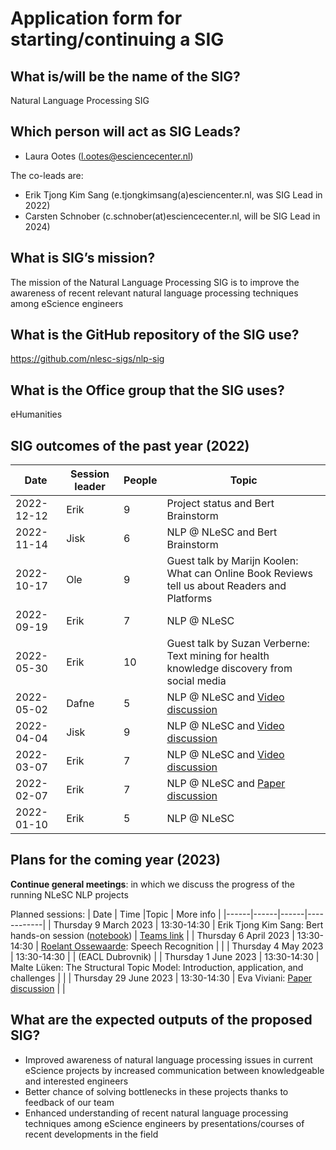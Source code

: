 # Application form for starting/continuing a SIG

## What is/will be the name of the SIG?
Natural Language Processing SIG

## Which person will act as SIG Leads?
- Laura Ootes (l.ootes@esciencecenter.nl)

The co-leads are:
- Erik Tjong Kim Sang (e.tjongkimsang(a)esciencenter.nl, was SIG Lead in 2022)
- Carsten Schnober (c.schnober(at)esciencecenter.nl, will be SIG Lead in 2024)

## What is SIG’s mission?
The mission of the Natural Language Processing SIG is to improve the awareness of recent relevant natural language processing techniques among eScience engineers

## What is the GitHub repository of the SIG use?
https://github.com/nlesc-sigs/nlp-sig

## What is the Office group that the SIG uses?
eHumanities

## SIG outcomes of the past year (2022)
| Date | Session leader | People | Topic |
|------|----------------|--------|-------|
| 2022-12-12 | Erik | 9 | Project status and Bert Brainstorm |
| 2022-11-14 | Jisk | 6 | NLP @ NLeSC and Bert Brainstorm |
| 2022-10-17 | Ole  | 9 | Guest talk by Marijn Koolen: What can Online Book Reviews tell us about Readers and Platforms | 
| 2022-09-19 | Erik | 7 | NLP @ NLeSC | 
| 2022-05-30 | Erik |10 | Guest talk by Suzan Verberne: Text mining for health knowledge discovery from social media | 
| 2022-05-02 | Dafne| 5 | NLP @ NLeSC and [Video discussion](https://www.youtube.com/watch?v=N5c2X8vhfBE) |
| 2022-04-04 | Jisk | 9 | NLP @ NLeSC and [Video discussion](https://underline.io/events/122/sessions/4318/lecture/22613-industry-invited-talk-project-debater---from-grand-challenge-to-business-applications,-behind-the-scenes-and-lessons-learned---aya-soffer) |
| 2022-03-07 | Erik | 7 | NLP @ NLeSC and [Video discussion](https://www.youtube.com/watch?v=-G09F856lU4) |
| 2022-02-07 | Erik | 7 | NLP @ NLeSC and [Paper discussion](https://aclanthology.org/2021.emnlp-main.818/) |
| 2022-01-10 | Erik | 5 | NLP @ NLeSC |


## Plans for the coming year (2023)
<!--  help text goes here  -->
**Continue general meetings**: in which we discuss the progress of the running NLeSC NLP projects

Planned sessions:
| Date | Time |Topic | More info |
|------|------|------|------------|
| Thursday 9 March 2023 | 13:30-14:30 | Erik Tjong Kim Sang: Bert hands-on session ([notebook](https://github.com/eriktks/bert_tutorial)) | [Teams link](https://teams.microsoft.com/dl/launcher/launcher.html?url=%2F_%23%2Fl%2Fmeetup-join%2F19%3Ameeting_ZDJkOWIyMGUtZjgzNC00MmEzLWFiOWUtYTMzY2M1MDZhYmNk%40thread.v2%2F0%3Fcontext%3D%257b%2522Tid%2522%253a%2522aa3aeacc-6307-42b2-ac05-787dd5c32574%2522%252c%2522Oid%2522%253a%2522bcbbafe4-e50f-4f75-9e56-e8a65f2b791e%2522%257d%26anon%3Dtrue&type=meetup-join&deeplinkId=81ecf3d3-6e57-4714-bbdb-5ffe06ff223c&directDl=true&msLaunch=true&enableMobilePage=true) |
| Thursday 6 April 2023 | 13:30-14:30 | [Roelant Ossewaarde](https://www.internationalhu.com/research/researchers/roelant-ossewaarde): Speech Recognition |  |
| Thursday 4 May 2023 | 13:30-14:30 |  | (EACL Dubrovnik) |
| Thursday 1 June 2023 | 13:30-14:30 | Malte L&uuml;ken: The Structural Topic Model: Introduction, application, and challenges |  |
| Thursday 29 June 2023 | 13:30-14:30 | Eva Viviani: [Paper discussion](https://arxiv.org/pdf/2302.07232.pdf) | |



## What are the expected outputs of the proposed SIG?
- Improved awareness of natural language processing issues in current eScience projects by increased communication between knowledgeable and interested engineers
- Better chance of solving bottlenecks in these projects thanks to feedback of our team
- Enhanced understanding of recent natural language processing techniques among eScience engineers by presentations/courses of recent developments in the field

